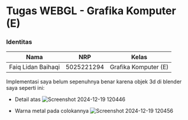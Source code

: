 # **Tugas WEBGL - Grafika Komputer (E)**

### **Identitas**

| **Nama**           | **NRP**    | **Kelas**            |
| ------------------ | ---------- | -------------------- |
| Faiq Lidan Baihaqi | 5025221294 | Grafika Komputer (E) |

Implementasi saya belum sepenuhnya benar karena objek 3d di blender saya seperti ini:

- Detail atas
  ![Screenshot 2024-12-19 120446](https://github.com/user-attachments/assets/bbbd9ac2-685b-4a72-b97f-0b72dd1df3e8)

- Warna metal pada colokannya
  ![Screenshot 2024-12-19 120456](https://github.com/user-attachments/assets/378839b7-51f7-4dbd-b753-9f7e93f58f88)
